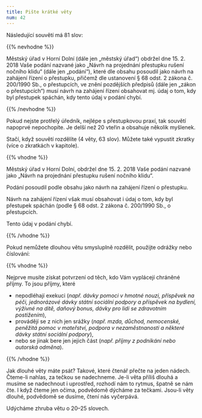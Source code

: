 ```yaml
---
title: Pište krátké věty
num: 42
---
```

Následující souvětí má 81 slov:

{{% nevhodne %}}

Městský úřad v Horní Dolní (dále jen „městský úřad“) obdržel dne 15. 2. 2018 Vaše podání nazvané jako „Návrh na projednání přestupku rušení nočního klidu“ (dále jen „podání“), které dle obsahu posoudil jako návrh na zahájení řízení o přestupku, přičemž dle ustanovení § 68 odst. 2 zákona č. 200/1990 Sb., o přestupcích, ve znění pozdějších předpisů (dále jen „zákon o přestupcích“) musí návrh na zahájení řízení obsahovat mj. údaj o tom, kdy byl přestupek spáchán, kdy tento údaj v podání chybí.

{{% /nevhodne %}}

Pokud nejste protřelý úředník, nejlépe s přestupkovou praxí, tak souvětí napoprvé nepochopíte. Je delší než 20 vteřin a obsahuje několik myšlenek.

Stačí, když souvětí rozdělíte (4 věty, 63 slov). Můžete také vypustit zkratky (více o zkratkách v kapitole).

{{% vhodne %}}

Městský úřad v Horní Dolní, obdržel dne 15. 2. 2018 Vaše podání nazvané jako „Návrh na projednání přestupku rušení nočního klidu“.

Podání posoudil podle obsahu jako návrh na zahájení řízení o přestupku.

Návrh na zahájení řízení však musí obsahovat i údaj o tom, kdy byl přestupek spáchán (podle § 68 odst. 2 zákona č. 200/1990 Sb., o přestupcích.

Tento údaj v podání chybí.

{{% /vhodne %}}

Pokud nemůžete dlouhou větu smysluplně rozdělit, použijte odrážky nebo číslování:

{{% vhodne %}}

Nejprve musíte získat potvrzení od těch, kdo Vám vyplácejí chráněné příjmy. To jsou příjmy, které

* nepodléhají exekuci (*např. dávky pomoci v hmotné nouzi, příspěvek na péči, jednorázové dávky státní sociální podpory a příspěvek na bydlení, výživné na dítě, daňový bonus, dávky pro lidi se zdravotním postižením*),
* provádějí se z nich jen srážky (*např. mzda, důchod, nemocenské, peněžitá pomoc v mateřství, podpora v nezaměstnanosti a některé dávky státní sociální podpory*),
* nebo se jinak bere jen jejich část (*např. příjmy z podnikání nebo autorská odměna*).

{{% /vhodne %}}

Jak dlouhé věty máte psát? Takové, které čtenář přečte na jeden nádech. Čteme-li nahlas, za tečkou se nadechneme. Je-li věta příliš dlouhá a musíme se nadechnout i uprostřed, rozhodí nám to rytmus, špatně se nám čte. I když čteme jen očima, podvědomě dýcháme za tečkami. Jsou-li věty dlouhé, podvědomě se dusíme, čtení nás vyčerpává.

Udýcháme zhruba větu o 20–25 slovech.
